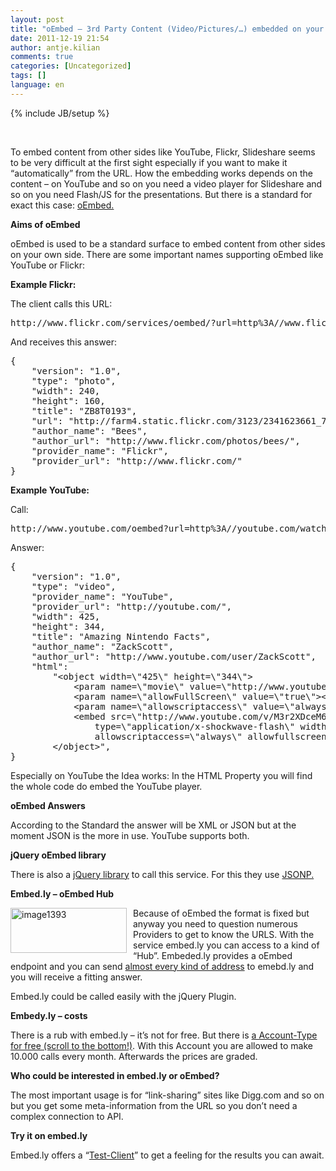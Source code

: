 ```yaml
---
layout: post
title: "oEmbed – 3rd Party Content (Video/Pictures/…) embedded on your own side"
date: 2011-12-19 21:54
author: antje.kilian
comments: true
categories: [Uncategorized]
tags: []
language: en
---
```

{% include JB/setup %}
&nbsp;

&nbsp;

To embed content from other sides like YouTube, Flickr, Slideshare seems to be very difficult at the first sight especially if you want to make it “automatically” from the URL. How the embedding works depends on the content – on YouTube and so on you need a video player for Slideshare and so on you need Flash/JS for the presentations. But there is a standard for exact this case: <a href="http://oembed.com/">oEmbed.</a>

<strong>Aims of oEmbed</strong>

oEmbed is used to be a standard surface to embed content from other sides on your own side. There are some important names supporting oEmbed like YouTube or Flickr:

<strong>Example Flickr:</strong>

The client calls this URL:
<div id="scid:812469c5-0cb0-4c63-8c15-c81123a09de7:baaad417-0975-4d49-b2f4-066f856357ed" class="wlWriterEditableSmartContent" style="margin: 0px; display: inline; float: none; padding: 0px;">
<pre class="c#">http://www.flickr.com/services/oembed/?url=http%3A//www.flickr.com/photos/bees/2341623661/</pre>
</div>
And receives this answer:
<div id="scid:812469c5-0cb0-4c63-8c15-c81123a09de7:8e2181e3-715a-4143-82b6-5e3144403129" class="wlWriterEditableSmartContent" style="margin: 0px; display: inline; float: none; padding: 0px;">
<pre class="c#">{
	"version": "1.0",
	"type": "photo",
	"width": 240,
	"height": 160,
	"title": "ZB8T0193",
	"url": "http://farm4.static.flickr.com/3123/2341623661_7c99f48bbf_m.jpg",
	"author_name": "Bees",
	"author_url": "http://www.flickr.com/photos/bees/",
	"provider_name": "Flickr",
	"provider_url": "http://www.flickr.com/"
}</pre>
</div>
<strong>Example YouTube:</strong>

Call:
<div id="scid:812469c5-0cb0-4c63-8c15-c81123a09de7:2d8e2329-6d3f-4765-9616-a71d75177c33" class="wlWriterEditableSmartContent" style="margin: 0px; display: inline; float: none; padding: 0px;">
<pre class="c#">http://www.youtube.com/oembed?url=http%3A//youtube.com/watch%3Fv%3DM3r2XDceM6A&amp;format=json</pre>
</div>
Answer:
<div id="scid:812469c5-0cb0-4c63-8c15-c81123a09de7:4488d140-1ebe-444c-8d65-d6dc713209e3" class="wlWriterEditableSmartContent" style="margin: 0px; display: inline; float: none; padding: 0px;">
<pre class="c#">{
	"version": "1.0",
	"type": "video",
	"provider_name": "YouTube",
	"provider_url": "http://youtube.com/",
	"width": 425,
	"height": 344,
	"title": "Amazing Nintendo Facts",
	"author_name": "ZackScott",
	"author_url": "http://www.youtube.com/user/ZackScott",
	"html":
		"&lt;object width=\"425\" height=\"344\"&gt;
			&lt;param name=\"movie\" value=\"http://www.youtube.com/v/M3r2XDceM6A&amp;fs=1\"&gt;&lt;/param&gt;
			&lt;param name=\"allowFullScreen\" value=\"true\"&gt;&lt;/param&gt;
			&lt;param name=\"allowscriptaccess\" value=\"always\"&gt;&lt;/param&gt;
			&lt;embed src=\"http://www.youtube.com/v/M3r2XDceM6A&amp;fs=1\"
				type=\"application/x-shockwave-flash\" width=\"425\" height=\"344\"
				allowscriptaccess=\"always\" allowfullscreen=\"true\"&gt;&lt;/embed&gt;
		&lt;/object&gt;",
}</pre>
</div>
Especially on YouTube the Idea works: In the HTML Property you will find the whole code do embed the YouTube player.

<strong>oEmbed Answers </strong>

According to the Standard the answer will be XML or JSON but at the moment JSON is the more in use. YouTube supports both.

<strong>jQuery oEmbed library </strong>

There is also a <a href="http://code.google.com/p/jquery-oembed/">jQuery library</a> to call this service. For this they use <a href="http://code-inside.de/blog/2009/12/11/howto-cross-domain-ajax-mit-jsonp-und-asp-net/">JSONP.</a>

<strong>Embed.ly – oEmbed Hub </strong>

<strong> </strong>

<a href="http://code-inside.de/blog-in/wp-content/uploads/image1393.png"><img style="background-image: none; margin: 0px 10px 0px 0px; padding-left: 0px; padding-right: 0px; display: inline; float: left; padding-top: 0px; border: 0px;" title="image1393" src="http://code-inside.de/blog-in/wp-content/uploads/image1393_thumb.png" border="0" alt="image1393" width="186" height="72" align="left" /></a>Because of oEmbed the format is fixed but anyway you need to question numerous Providers to get to know the URLS. With the service embed.ly you can access to a kind of “Hub”. Embeded.ly provides a oEmbed endpoint and you can send <a href="http://embed.ly/providers">almost every kind of address</a> to emebd.ly and you will receive a fitting answer.

Embed.ly could be called easily with the jQuery Plugin.

<strong> </strong>

<strong>Embedy.ly – costs </strong>

There is a rub with embed.ly – it’s not for free. But there is <a href="http://embed.ly/pricing">a Account-Type for free (scroll to the bottom!)</a>. With this Account you are allowed to make 10.000 calls every month. Afterwards the prices are graded.

<strong>Who could be interested in embed.ly or oEmbed? </strong>

<strong> </strong>

The most important usage is for “link-sharing” sites like Digg.com and so on but you get some meta-information from the URL so you don’t need a complex connection to API.

<strong>Try it on embed.ly</strong>

Embed.ly offers a “<a href="http://embed.ly/docs/explore/oembed?url=http%3A%2F%2Fvimeo.com%2F18150336">Test-Client</a>” to get a feeling for the results you can await.
